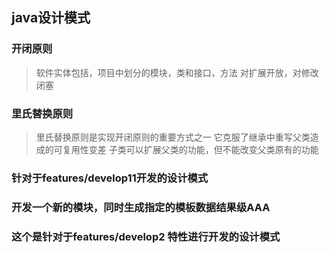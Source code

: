 ## java设计模式



### 开闭原则
> 软件实体包括，项目中划分的模块，类和接口，方法
> 对扩展开放，对修改闭塞


### 里氏替换原则
> 里氏替换原则是实现开闭原则的重要方式之一
> 它克服了继承中重写父类造成的可复用性变差
> 子类可以扩展父类的功能，但不能改变父类原有的功能 


### 针对于features/develop11开发的设计模式


### 开发一个新的模块，同时生成指定的模板数据结果级AAA


### 这个是针对于features/develop2 特性进行开发的设计模式

